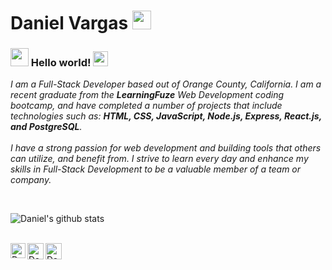 # Daniel Vargas&nbsp;<img src="https://github.com/TheDudeThatCode/TheDudeThatCode/blob/master/Assets/Mario_Hello_Big.gif" width="30px">

### <img src="https://github.com/TheDudeThatCode/TheDudeThatCode/blob/master/Assets/Hi.gif" width="29px"> Hello world!&nbsp;<img src="https://github.com/TheDudeThatCode/TheDudeThatCode/blob/master/Assets/Earth.gif" width="24px">

<p>
  <em>
    I am a Full-Stack Developer based out of Orange County, California. I am a recent graduate from the <b>LearningFuze</b> Web Development coding bootcamp, and have completed
    a number of projects that include technologies such as: <b>HTML, CSS, JavaScript, Node.js, Express, React.js, and PostgreSQL</b>. 
    <br><br>
    I have a strong passion for web development and building tools that others can utilize, and benefit from. I strive to learn every day and enhance my skills in Full-Stack    Development to be a valuable member of a team or company.    
  </em>  
</p>


<br>


![Daniel's github stats](https://github-readme-stats.vercel.app/api?username=daniel-vargas96&show_icons=true&hide_border=true)

<br>

  <a href="https://www.linkedin.com/in/danielvargas96">
    <img align="left" alt="Daniel Vargas | Linkedin" width="24px" src="https://github.com/TheDudeThatCode/TheDudeThatCode/blob/master/Assets/Linkedin.svg" />
  </a>
  <a href="mailto:dannyvargashb@gmail.com">
    <img align="left" alt="Daniel Vargas | Gmail" width="26px" src="https://github.com/TheDudeThatCode/TheDudeThatCode/blob/master/Assets/Gmail.svg" />
  </a>
  <a href="https://www.daniel-vargas.com">
    <img align="left" alt="Daniel Vargas | Portfolio" width="26px" src="https://image.flaticon.com/icons/svg/13/13706.svg" />
  </a>

<br><br><br><br>
